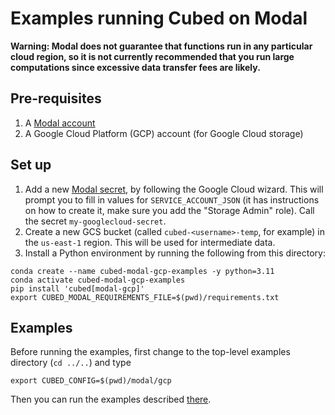# Examples running Cubed on Modal

**Warning: Modal does not guarantee that functions run in any particular cloud region, so it is not currently recommended that you run large computations since excessive data transfer fees are likely.**

## Pre-requisites

1. A [Modal account](https://modal.com/)
2. A Google Cloud Platform (GCP) account (for Google Cloud storage)

## Set up

1. Add a new [Modal secret](https://modal.com/secrets), by following the Google Cloud wizard. This will prompt you to fill in values for `SERVICE_ACCOUNT_JSON` (it has instructions on how to create it, make sure you add the "Storage Admin" role). Call the secret `my-googlecloud-secret`.
2. Create a new GCS bucket (called `cubed-<username>-temp`, for example) in the `us-east-1` region. This will be used for intermediate data.
3. Install a Python environment by running the following from this directory:

```shell
conda create --name cubed-modal-gcp-examples -y python=3.11
conda activate cubed-modal-gcp-examples
pip install 'cubed[modal-gcp]'
export CUBED_MODAL_REQUIREMENTS_FILE=$(pwd)/requirements.txt
```

## Examples

Before running the examples, first change to the top-level examples directory (`cd ../..`) and type

```shell
export CUBED_CONFIG=$(pwd)/modal/gcp
```

Then you can run the examples described [there](../../README.md).
